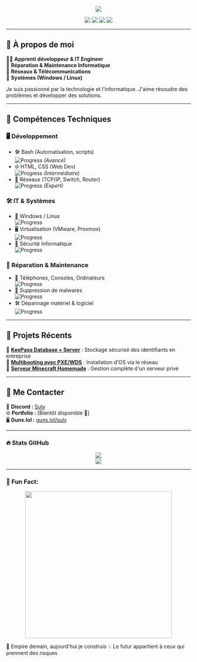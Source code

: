 <!-- Bannière sans GIF -->
<p align="center">
    <img src="https://readme-headers.vercel.app/api?text=Hello%20👋,%20I'm%20Suly&color=gradient" />
  </p>
  
  <p align="center">
    <img src="https://img.shields.io/badge/Code-C%2B%2B-blue?style=for-the-badge&logo=c%2B%2B&logoColor=white" />
    <img src="https://img.shields.io/badge/Code-Python-yellow?style=for-the-badge&logo=python&logoColor=white" />
    <img src="https://img.shields.io/badge/OS-Windows-blue?style=for-the-badge&logo=windows&logoColor=white" />
    <img src="https://img.shields.io/badge/OS-Linux-lightgrey?style=for-the-badge&logo=linux&logoColor=white" />
  </p>
  
  ---
  
  ## 🌟 À propos de moi
  👨‍💻 **Apprenti développeur & IT Engineer**  
  🔧 **Réparation & Maintenance Informatique**  
  📡 **Réseaux & Télécommunications**  
  💾 **Systèmes (Windows / Linux)**  
  
  Je suis passionné par la technologie et l'informatique. J'aime résoudre des problèmes et développer des solutions.
  
  ---
  
  ## 🚀 Compétences Techniques
  
  ### 🖥️ Développement
  - 🛠️ Bash (Automatisation, scripts)  
    ![Progress](https://geps.dev/progress/90) *(Avancé)*
  - 🌐 HTML, CSS (Web Dev)  
    ![Progress](https://geps.dev/progress/45) *(Intermédiaire)*
  - 🔌 Réseaux (TCP/IP, Switch, Router)  
    ![Progress](https://geps.dev/progress/60) *(Expert)*
  
  ### 🛠️ IT & Systèmes
  - 💾 Windows / Linux  
    ![Progress](https://geps.dev/progress/90)
  - 🖥️ Virtualisation (VMware, Proxmox)  
    ![Progress](https://geps.dev/progress/60)
  - 🔐 Sécurité Informatique  
    ![Progress](https://geps.dev/progress/85)
  
  ### 🔧 Réparation & Maintenance
  - 📱 Téléphones, Consoles, Ordinateurs  
    ![Progress](https://geps.dev/progress/90)
  - 🦠 Suppression de malwares  
    ![Progress](https://geps.dev/progress/75)
  - 🛠️ Dépannage matériel & logiciel  
    ![Progress](https://geps.dev/progress/90)
  
  ---
  
  ## 📂 Projets Récents
  
  📌 **[KeePass Database + Server](#)** : Stockage sécurisé des identifiants en entreprise  
  📌 **[Multibooting avec PXE/WDS](#)** : Installation d'OS via le réseau  
  📌 **[Serveur Minecraft Homemade](#)** : Gestion complète d'un serveur privé  
  
  ---
  
  ## 📡 Me Contacter
  
  💬 **Discord :** [Suly](https://discord.com/users/1017441995196739685)  
  🌐 **Portfolio :** [Bientôt disponible 🚧]  
  🖥️ **Guns.lol :** [guns.lol/suly](https://guns.lol/suly)  
  
  ---
  
  ### 🔥 Stats GitHub
  
  <p align="center">
    <img src="https://github-readme-stats.vercel.app/api?username=SulyDev&show_icons=true&theme=radical" />
    <br>
    <img src="https://github-readme-streak-stats.herokuapp.com/?user=SulyDev&theme=radical" />
  </p>
  
  ---
  
  ### 🎉 Fun Fact:
  <p align="center">
    <img src="https://media.giphy.com/media/13HgwGsXF0aiGY/giphy.gif" width="400">
  </p>
  
🚀 Empire demain, aujourd'hui je construis
💡 Le futur appartient à ceux qui prennent des risques

